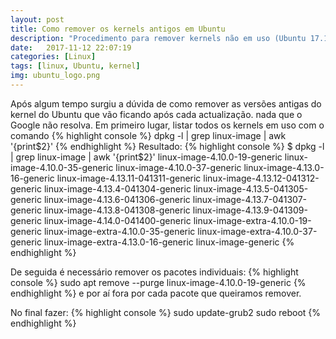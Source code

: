 ```yaml
---
layout: post
title: Como remover os kernels antigos em Ubuntu
description: "Procedimento para remover kernels não em uso (Ubuntu 17.10)"
date:   2017-11-12 22:07:19
categories: [Linux]
tags: [linux, Ubuntu, kernel]
img: ubuntu_logo.png
---
```

Após algum tempo surgiu a dúvida de como remover as versões antigas do kernel do Ubuntu que vão ficando após cada actualização. nada que o Google não resolva.
Em primeiro lugar, listar todos os kernels em uso com o comando
{% highlight console %}
dpkg -l | grep linux-image | awk '{print$2}'
{% endhighlight %}
Resultado:
{% highlight console %}
$ dpkg -l | grep linux-image | awk '{print$2}'
linux-image-4.10.0-19-generic
linux-image-4.10.0-35-generic
linux-image-4.10.0-37-generic
linux-image-4.13.0-16-generic
linux-image-4.13.11-041311-generic
linux-image-4.13.12-041312-generic
linux-image-4.13.4-041304-generic
linux-image-4.13.5-041305-generic
linux-image-4.13.6-041306-generic
linux-image-4.13.7-041307-generic
linux-image-4.13.8-041308-generic
linux-image-4.13.9-041309-generic
linux-image-4.14.0-041400-generic
linux-image-extra-4.10.0-19-generic
linux-image-extra-4.10.0-35-generic
linux-image-extra-4.10.0-37-generic
linux-image-extra-4.13.0-16-generic
linux-image-generic
{% endhighlight %}

De seguida é necessário remover os pacotes individuais:
{% highlight console %}
sudo apt remove --purge linux-image-4.10.0-19-generic
{% endhighlight %}
e por aí fora por cada pacote que queiramos remover.

No final fazer:
{% highlight console %}
sudo update-grub2
sudo reboot
{% endhighlight %}


